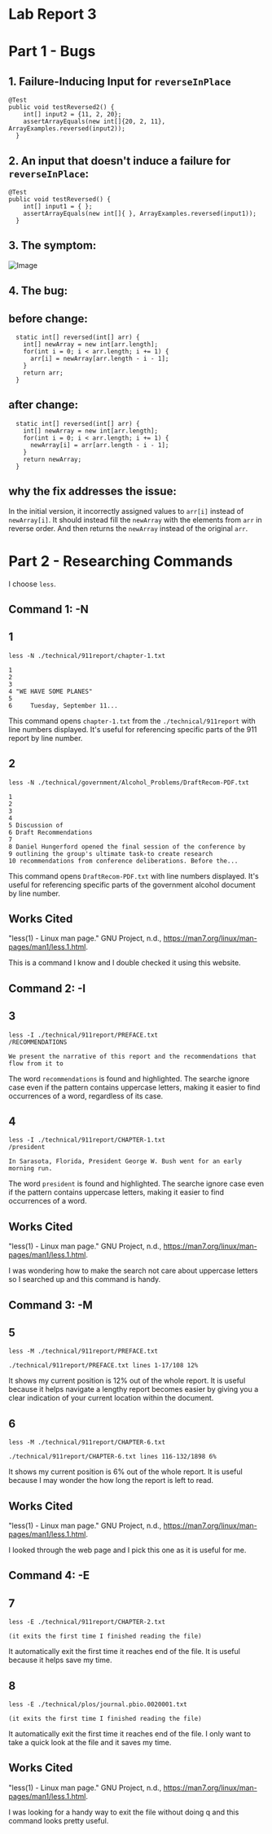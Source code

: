 # Lab Report 3
# Part 1 - Bugs
## 1. Failure-Inducing Input for `reverseInPlace`
```
@Test
public void testReversed2() {
    int[] input2 = {11, 2, 20};
    assertArrayEquals(new int[]{20, 2, 11}, ArrayExamples.reversed(input2));
  }
```

## 2. An input that doesn't induce a failure for `reverseInPlace`:
```
@Test 
public void testReversed() {
    int[] input1 = { };
    assertArrayEquals(new int[]{ }, ArrayExamples.reversed(input1));
  }
```

## 3. The symptom:
![Image](Lab3-1.png)

## 4. The bug:
## before change:
```
  static int[] reversed(int[] arr) {
    int[] newArray = new int[arr.length];
    for(int i = 0; i < arr.length; i += 1) {
      arr[i] = newArray[arr.length - i - 1];
    }
    return arr;
  }
```
## after change:
```
  static int[] reversed(int[] arr) {
    int[] newArray = new int[arr.length];
    for(int i = 0; i < arr.length; i += 1) {
      newArray[i] = arr[arr.length - i - 1];
    }
    return newArray;
  }
```
## why the fix addresses the issue:
In the initial version, it incorrectly assigned values to `arr[i]` instead of `newArray[i]`. It should instead fill the `newArray` with the elements from `arr` in reverse order. And then returns the `newArray` instead of the original `arr`.

# Part 2 - Researching Commands
I choose `less`.

## Command 1: -N 
## 1
```
less -N ./technical/911report/chapter-1.txt

1 
2         
3                 
4 "WE HAVE SOME PLANES"
5 
6     Tuesday, September 11...
```
This command opens `chapter-1.txt` from the `./technical/911report` with line numbers displayed. It's useful for referencing specific parts of the 911 report by line number.
## 2
```
less -N ./technical/government/Alcohol_Problems/DraftRecom-PDF.txt

1 
2 
3 
4 
5 Discussion of
6 Draft Recommendations
7 
8 Daniel Hungerford opened the final session of the conference by
9 outlining the group's ultimate task-to create research
10 recommendations from conference deliberations. Before the...
```
This command opens `DraftRecom-PDF.txt` with line numbers displayed. It's useful for referencing specific parts of the government alcohol document by line number.
## Works Cited
"less(1) - Linux man page." GNU Project, n.d., https://man7.org/linux/man-pages/man1/less.1.html.

This is a command I know and I double checked it using this website. 

## Command 2: -I 
## 3
```
less -I ./technical/911report/PREFACE.txt
/RECOMMENDATIONS

We present the narrative of this report and the recommendations that flow from it to
```
The word `recommendations` is found and highlighted. The searche ignore case even if the pattern contains uppercase letters, making it easier to find occurrences of a word, regardless of its case. 

## 4
```
less -I ./technical/911report/CHAPTER-1.txt
/president
        
In Sarasota, Florida, President George W. Bush went for an early morning run.
```
The word `president` is found and highlighted. The searche ignore case even if the pattern contains uppercase letters, making it easier to find occurrences of a word. 
## Works Cited
"less(1) - Linux man page." GNU Project, n.d., https://man7.org/linux/man-pages/man1/less.1.html.

I was wondering how to make the search not care about uppercase letters so I searched up and this command is handy. 

## Command 3: -M
## 5
```
less -M ./technical/911report/PREFACE.txt

./technical/911report/PREFACE.txt lines 1-17/108 12%
```
It shows my current position is 12% out of the whole report. It is useful because it helps navigate a lengthy report becomes easier by giving you a clear indication of your current location within the document.

## 6
```
less -M ./technical/911report/CHAPTER-6.txt

./technical/911report/CHAPTER-6.txt lines 116-132/1898 6%
```
It shows my current position is 6% out of the whole report. It is useful because I may wonder the how long the report is left to read. 
## Works Cited
"less(1) - Linux man page." GNU Project, n.d., https://man7.org/linux/man-pages/man1/less.1.html.

I looked through the web page and I pick this one as it is useful for me. 

## Command 4: -E
## 7 
```
less -E ./technical/911report/CHAPTER-2.txt

(it exits the first time I finished reading the file)
```
It automatically exit the first time it reaches end of the file. It is useful because it helps save my time. 

## 8
```
less -E ./technical/plos/journal.pbio.0020001.txt

(it exits the first time I finished reading the file)
```
It automatically exit the first time it reaches end of the file. I only want to take a quick look at the file and it saves my time.
## Works Cited
"less(1) - Linux man page." GNU Project, n.d., https://man7.org/linux/man-pages/man1/less.1.html.

I was looking for a handy way to exit the file without doing q and this command looks pretty useful. 




